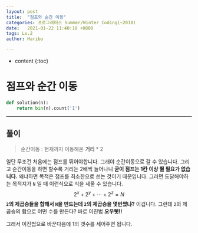 ```yaml
---
layout: post
title:  "점프와 순간 이동"
categories: 프로그래머스 Summer/Winter_Coding(~2018)
date:   2021-01-22 11:40:18 +0800
tags: Lv.2
author: Haribo

---
```


* content
{:toc}


# 점프와 순간 이동

```python
def solution(n):
    return bin(n).count('1')
```

---









## 풀이

> 순간이동 : 현재까지 이동해온 **거리** * 2

일단 무조건 처음에는 점프를 뛰어야합니다. 그래야 순간이동으로 갈 수 있습니다. 그리고 순간이동을 하면 할수록 거리는 2배씩 늘어나니 **굳이 점프는 1칸 이상 뛸 필요가 없습니다.** 왜냐하면 목적은 점프를 최소한으로 쓰는 것이기 때문입니다. 그러면 도달해야하는 목적지가 `N` 일 때 이런식으로 식을 세울 수 있습니다.
$$
2^x + 2^y + \cdots + 2^z = N
$$
**`2`의 제곱승들을 합해서 `N`을 만드는데 `2`의 제곱승을 몇번썼냐?** 이겁니다. 그런데 `2`의 제곱승의 합으로 어떤 수를 만든다? 바로 이진법 **오우쒯!!** 

그래서 이진법으로 바꾼다음에 1의 갯수를 세어주면 됩니다.